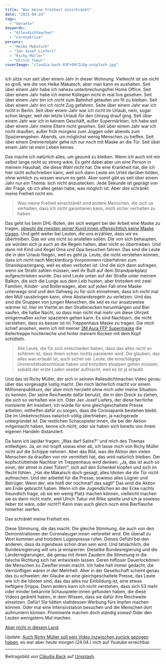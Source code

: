 ```yaml
---
title: "Was meine Freiheit einschränkt"
date: "2021-04-24"
tags:
  - "Gerante"
keywords:
  - "Allesdichtmachen"
  - "Coronakrise"
persons:
  - "Heike Makatsch"
  - "Jan Josef Liefers"
  - "Richy Müller"
  - "Ulrich Tukur"
coverImage: "claudia-back-83Fr00tILOg-unsplash.jpg"
---
```


Ich sitze nun seit über einem Jahr in dieser Wohnung. Vielleicht ist sie nicht so groß, wie die von Heike Makatsch, aber man kann es aushalten. Seit über einem Jahr habe ich nahezu unterbrechungsfrei Home Office. Seit über einem Jahr habe ich meine Kollegen nicht in real live gesehen. Seit über einem Jahr bin ich nicht zum Bahnhof gelaufen um fit zu bleiben. Seit über einem Jahr bin ich nicht Zug gefahren. Seite über einem Jahr war ich nicht in Berlin. Seit über einem Jahr war ich nicht im Urlaub, nein, sogar schon länger, weil der letzte Urlaub für den Umzug drauf ging. Seit über einem Jahr war ich in keinem Geschäft, außer Supermärkten. Ich habe seit über einem Jahr meine Eltern nicht gesehen. Seit über einem Jahr war ich nicht draußen, außer früh morgens zum Joggen oder abends zum Spazierengehen. Abends, um möglichst wenig Menschen zu treffen. Seit über einem Dreivierteljahr gehe ich nur noch mit Maske an die Tür. Seit über einem Jahr ist mein Leben keines.

Das mache ich natürlich alles, um gesund zu bleiben. Wenn ich auch mit mir selbst lange nicht so streng wäre. Es geht dabei aber um eine Person in meinem Haushalt, die diese Wahl nicht hat. Die eine Krankheit hat, die ich hier nicht aufschreiben kann, weil sich dann Leute ein Urteil darüber bilden, ohne wirklich zu wissen worum es geht. Aber somit gibt es seit über einem Jahr nur ein Thema: sich nicht anzustecken. Jede Sekunde ist geprägt von der Frage, ob ich alles getan habe, was möglich ist. Aber _das_ schränkt meine Freiheit nicht ein.

> Was meine Freiheit einschränkt sind andere Menschen, die sich so verhalten, dass ich nicht garantieren kann, mich sicher verhalten zu haben.

Das geht los beim DHL-Boten, der sich weigert bei der Arbeit eine Maske zu tragen, [obwohl die meisten seiner Kund:innen offensichtlich keine Maske tragen](https://www.zeit.de/arbeit/2021-04/corona-massnahmen-arbeitsplatz-tests-masken-abstand-erfahrungen). Und geht weiter bei Leuten, die uns erzählen, dass wir es übertreiben. Das wir uns nicht so anstellen sollen. Die von sich behaupten, sie würden sich ja auch an die Regeln halten, aber nicht so übertrieben. Und dann mit Kind und Kegel Oma und Opa besuchen fahren. Das sind die Leute die in den Urlaub fliegen, weil es geht ja. Leute, die nicht verstehen können, dass ich nicht nach Mecklenburg-Vorpommern rüberfahren zum Strandspaziergang, weil es eben verboten ist. Und die sich dann aufregen, wenn sie Strafe zahlen müssen, weil ihr Bulli auf dem Strandparkplatz aufgeschrieben wurde. Das sind Leute unten auf der Straße unter meinem Balkon, die sich die Lunge aus dem Leib husten, aber trotzdem mit zwei Familien, Kinder- und Bollerwagen, aber auf jeden Fall ohne Maske unterwegs sind und den Gehweg zu für sich einnehmen, dass ich nicht mal den Müll rausbringen kann, ohne Abstandsregeln zu verletzen. Und das sind die Gruppen von jungen Menschen, die seit es nur ansatzweise wärmer ist, hier im Viertel an den Straßenecken herumhängen und Bier saufen, die halbe Nacht, so dass man nicht mal mehr um diese Uhrzeit einigermaßen sicher spazieren gehen kann. Es sind Nachbarn, die nicht verstehen, dass es besser ist im Treppenhaus Maske zu tragen. Die mich schief ansehen, wenn ich mit meiner [3M Aura FFP Supermaske](https://www.test.de/Masken-Welcher-Mund-Nasen-Schutz-hilft-am-besten-gegen-Corona-5692592-0/) die Kellertreppe hochkrieche und hinter meinem Rücken mit dem Kopf schütteln.

> Alle Leute, die für sich entschieden haben, dass das alles nicht so schlimm ist, dass ihnen schon nichts passieren wird. Die glauben, das alles was erlaubt ist, auch sicher sei. Leute, die einschlägige Universitätsabschlüsse haben und trotzdem shoppen gehen müssen, sobald der erste Laden wieder aufmacht, weil es ist ja erlaubt.

Und das ist Richy Müller, der sich in seinem #allesdichtmachen Video genau über das vorgesagte lustig macht. Der mich lächerlich macht vor einem Millionenpublikum, der über mich herzieht ohne mich oder meine Situation zu kennen. Der seine Reichweite dafür benutzt, die in den Dreck zu ziehen, die sich so verhalten wie ich. Oder Jan Josef Liefers, der diese herrliche ironisierte Art insistiert, ich würde für eine gleichgeschaltete Presse arbeiten, mithelfen dafür zu sorgen, dass die Coronapanik bestehen bleibt. Die im Umkehrschluss natürlich völlig übertrieben, ja nachgerade unbegründet ist. Die restlichen Schauspieler:innen, die bei der Aktion mitgemacht haben, kenne ich nicht, oder sie haben sich bereits von ihrem eigenen Handeln distanziert.

Da kann ich lapidar fragen: „Was darf Satire?“ und mich des Themas entledigen. Ja, an mir tropft sowas eher ab, ich lasse mich von Richy Müller nicht auf die Schippe nehmen. Aber das Bild, was die Aktion den vielen Menschen da draußen von mir vermittelt hat, das wird natürlich bleiben. Der kopfschüttelnde Nachbar im Treppenhaus wird denken: „Ja, das ist auch so einer, der atmet in zwei Tüten!“, sich auf den Schenkel klopfen und sich im Recht fühlen. „Hat die Makatsch doch gesagt, alles Idioten die die Tür nicht aufmachen. Und der arbeitet für die Presse, sowieso alles Lügner und Betrüger. Wenn der, wie hieß der nochmal? das sagt!“ Das wird die Aktion am Ende gebracht haben. Wenn ich die Jugendlichen an der Ecke nachts freundlich frage, ob sie ein wenig Platz machen können, vielleicht machen sie es dann nicht mehr, weil Ulrich Tukur mit Rilke spielte und ich ja sowieso lieber tot wäre, oder nicht?! Kann man auch gleich noch eine Bierflasche hinterher werfen.

Das schränkt meine Freiheit ein.

Diese Stimmung, die das macht. Die gleiche Stimmung, die auch von den Demonstrationen der Coronaleuger:innen verbreitet wird. Die überall zu Wort kommen und trotzdem Lügenpresse rufen. Dieses Gefühl bei den anderen, dass da irgendwas schon dran sein wird. Und tatsächlich, die Bundesregierung will uns ja einsperren. Dieselbe Bundesregierung und die Länderregierungen, die genau mit ihrem Zaudern die Stimmung in die falsche Richtung sich hat entwickeln lassen. Deren hilfloser Dauerlockdown die Menschen zu Zweifler:innen macht. Ich habe halt immer gedacht, die Vernünftigen wären in der Mehrheit. Aber in der Gesellschaft scheint genau das zu schwelen: der Glaube an eine gleichgeschaltete Presse, das Leute wie ich die Idioten sind, das das alles nur Einbildung ist, eine etwas heftigere Grippe. Denn anders kann ich nicht verstehen, dass sich 53 mehr oder minder bekannte Schauspieler:innen gefunden haben, die diese Videos gedreht haben, in dem Wissen, dass sie dafür ihre Reichweite einsetzen. Dafür! Sie hätten stattdessen Werbung fürs Impfen machen können. Oder mal eine Intensivstation besuchen und die Menschen dort aufmuntern können. Prominente machen doch ständig sowas! Oder den Leuten wenigstens Mut machen.

[Aber nicht in diesem Land](https://www.youtube.com/watch?v=GuH8ueJe6jI).

Update: [Auch Richy Müller soll sein Video inzwischen zurück gezogen haben](https://www.n-tv.de/leute/Ich-war-blauaeugig-article22511095.html), es war aber heute morgen (24.04.) nich auf Youtube erreichbar.

* * *

Beitragsbild von [Cláudia Back](https://unsplash.com/@claudiaback?utm_source=unsplash&utm_medium=referral&utm_content=creditCopyText) auf [Unsplash](https://unsplash.com/s/photos/freedom?utm_source=unsplash&utm_medium=referral&utm_content=creditCopyText).
